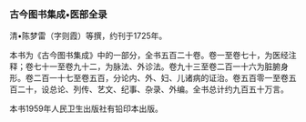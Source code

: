 ### 古今图书集成•医部全录

清•陈梦雷（字则霞）等撰，约刊于1725年。

本书为《古今图书集成》中的一部分，全书五百二十卷。卷一至卷七十，为医经注释；卷七十一至卷九十二，为脉法、外诊法。卷九十三至卷二百一十六为脏腑身形。卷二百一十七至卷五百，分论内、外、妇、儿诸病的证治。卷五百零一至卷五百二十，设总论、列传、艺文、纪事、杂录、外编。全书总计约九百五十万言。

本书1959年人民卫生出版社有铅印本出版。
